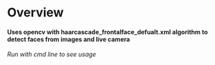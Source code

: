 # Overview
#### Uses opencv with haarcascade_frontalface_defualt.xml algorithm to detect faces from images and live camera
*Run with cmd line to see usage*
